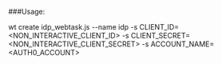 ###Usage:

wt create idp_webtask.js --name idp -s CLIENT_ID=<NON_INTERACTIVE_CLIENT_ID> -s CLIENT_SECRET=<NON_INTERACTIVE_CLIENT_SECRET> -s ACCOUNT_NAME=<AUTH0_ACCOUNT>
